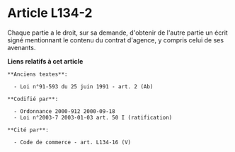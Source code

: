 # Article L134-2

Chaque partie a le droit, sur sa demande, d'obtenir de l'autre partie un écrit signé mentionnant le contenu du contrat
d'agence, y compris celui de ses avenants.

**Liens relatifs à cet article**

	**Anciens textes**:

	  - Loi n°91-593 du 25 juin 1991 - art. 2 (Ab)

	**Codifié par**:

	  - Ordonnance 2000-912 2000-09-18
	  - Loi n°2003-7 2003-01-03 art. 50 I (ratification)

	**Cité par**:

	  - Code de commerce - art. L134-16 (V)
